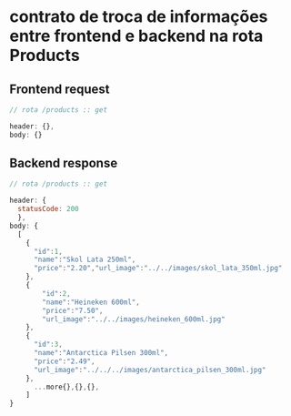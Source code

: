 # contrato de troca de informações entre frontend e backend na rota Products

## Frontend request

```Javascript
// rota /products :: get

header: {},
body: {}
```

## Backend response

```Javascript
// rota /products :: get

header: {
  statusCode: 200
  },
body: {
  [
    {
      "id":1,
      "name":"Skol Lata 250ml",
      "price":"2.20","url_image":"../../images/skol_lata_350ml.jpg"
    },
    {
        "id":2,
        "name":"Heineken 600ml",
        "price":"7.50",
        "url_image":"../../images/heineken_600ml.jpg"
    },
    {
      "id":3,
      "name":"Antarctica Pilsen 300ml",
      "price":"2.49",
      "url_image":"../../../images/antarctica_pilsen_300ml.jpg"
    },
      ...more{},{},{},
    ]
}
```
